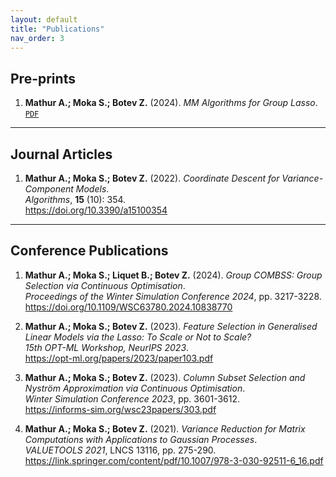 ```yaml
---
layout: default
title: "Publications"
nav_order: 3
---
```


## Pre-prints
1. **Mathur A.; Moka S.; Botev Z.** (2024). *MM Algorithms for Group Lasso*.  
   [`PDF`](assets/papers/MM_Algorithms_Group_Lasso.pdf)

---

## Journal Articles
1. **Mathur A.; Moka S.; Botev Z.** (2022). *Coordinate Descent for Variance-Component Models*.  
   *Algorithms*, **15** (10): 354.  
   <https://doi.org/10.3390/a15100354>

---

## Conference Publications
1. **Mathur A.; Moka S.; Liquet B.; Botev Z.** (2024). *Group COMBSS: Group Selection via Continuous Optimisation*.  
   *Proceedings of the Winter Simulation Conference 2024*, pp. 3217-3228.  
   <https://doi.org/10.1109/WSC63780.2024.10838770>

2. **Mathur A.; Moka S.; Botev Z.** (2023). *Feature Selection in Generalised Linear Models via the Lasso: To Scale or Not to Scale?*  
   *15th OPT-ML Workshop, NeurIPS 2023*.  
   <https://opt-ml.org/papers/2023/paper103.pdf>

3. **Mathur A.; Moka S.; Botev Z.** (2023). *Column Subset Selection and Nyström Approximation via Continuous Optimisation*.  
   *Winter Simulation Conference 2023*, pp. 3601-3612.  
   <https://informs-sim.org/wsc23papers/303.pdf>

4. **Mathur A.; Moka S.; Botev Z.** (2021). *Variance Reduction for Matrix Computations with Applications to Gaussian Processes*.  
   *VALUETOOLS 2021*, LNCS 13116, pp. 275-290.  
   <https://link.springer.com/content/pdf/10.1007/978-3-030-92511-6_16.pdf>